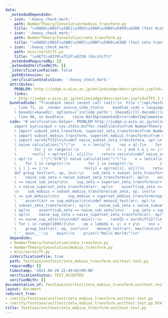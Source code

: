 ```yaml
---
data:
  _extendedDependsOn:
  - icon: ':heavy_check_mark:'
    path: NumberTheory/Convolution/mobius_transform.py
    title: "\u9AD8\u901F\u30E1\u30D3\u30A6\u30B9\u5909\u63DB (fast m\xF6bius transform)"
  - icon: ':heavy_check_mark:'
    path: NumberTheory/Convolution/zeta_transform.py
    title: "\u9AD8\u901F\u30BC\u30FC\u30BF\u5909\u63DB (fast zeta transform)"
  - icon: ':heavy_check_mark:'
    path: misc/xorshift.py
    title: "\u4E71\u6570\u751F\u6210 (Xorshift)"
  _extendedRequiredBy: []
  _extendedVerifiedWith: []
  _isVerificationFailed: false
  _pathExtension: py
  _verificationStatusIcon: ':heavy_check_mark:'
  attributes:
    PROBLEM: http://judge.u-aizu.ac.jp/onlinejudge/description.jsp?id=ITP1_1_A
    links:
    - http://judge.u-aizu.ac.jp/onlinejudge/description.jsp?id=ITP1_1_A
  bundledCode: "Traceback (most recent call last):\n  File \"/opt/hostedtoolcache/Python/3.9.6/x64/lib/python3.9/site-packages/onlinejudge_verify/documentation/build.py\"\
    , line 71, in _render_source_code_stat\n    bundled_code = language.bundle(stat.path,\
    \ basedir=basedir, options={'include_paths': [basedir]}).decode()\n  File \"/opt/hostedtoolcache/Python/3.9.6/x64/lib/python3.9/site-packages/onlinejudge_verify/languages/python.py\"\
    , line 96, in bundle\n    raise NotImplementedError\nNotImplementedError\n"
  code: "# verification-helper: PROBLEM http://judge.u-aizu.ac.jp/onlinejudge/description.jsp?id=ITP1_1_A\n\
    import sys\ninput = sys.stdin.buffer.readline\n\nfrom NumberTheory.Convolution.zeta_transform\
    \ import subset_zeta_transform, superset_zeta_transform\nfrom NumberTheory.Convolution.mobius_transform\
    \ import subset_mobius_transform, superset_mobius_transform\nfrom misc.xorshift\
    \ import xorshift32\n\n\ndef naive_subset_zeta_transform(a, op):\n    \"\"\"O(N^2)\
    \ naive calculation\"\"\"\n    n = len(a)\n    res = a[:]\n    for i in range(n):\n\
    \        for j in range(n):\n            if i != j and i & j == j:\n         \
    \       res[i] = op(res[i], a[j])\n    return res\n\n\ndef naive_superset_zeta_transform(a,\
    \ op):\n    \"\"\"O(N^2) naive calculation\"\"\"\n    n = len(a)\n    res = a[:]\n\
    \    for i in range(n):\n        for j in range(n):\n            if i != j and\
    \ i | j == j:\n                res[i] = op(res[i], a[j])\n    return res\n\n\n\
    def group_test(arr, op, inv):\n    sub_zeta = subset_zeta_transform(arr, op)\n\
    \    naive_sub_zeta = naive_subset_zeta_transform(arr, op)\n    assert(sub_zeta\
    \ == naive_sub_zeta)\n\n    sup_zeta = superset_zeta_transform(arr, op)\n    naive_sup_zeta\
    \ = naive_superset_zeta_transform(arr, op)\n    assert(sup_zeta == naive_sup_zeta)\n\
    \n    sub_mobius = subset_mobius_transform(sub_zeta, op, inv)\n    assert(arr\
    \ == sub_mobius)\n\n    sup_mobius = superset_mobius_transform(sup_zeta, op, inv)\n\
    \    assert(arr == sup_mobius)\n\n\ndef monoid_test(arr, op):\n    sub_zeta =\
    \ subset_zeta_transform(arr, op)\n    naive_sub_zeta = naive_subset_zeta_transform(arr,\
    \ op)\n    assert(sub_zeta == naive_sub_zeta)\n\n    sup_zeta = superset_zeta_transform(arr,\
    \ op)\n    naive_sup_zeta = naive_superset_zeta_transform(arr, op)\n    assert(sup_zeta\
    \ == naive_sup_zeta)\n\n\ndef main():\n    rand32 = xorshift32()\n    arr = [rand32()\
    \ for i in range(1000)]\n\n    op = lambda x, y: x + y\n    inv = lambda x: -x\n\
    \    group_test(arr, op, inv)\n\n    monoid_test(arr, max)\n\n\nif __name__ ==\
    \ '__main__':\n    main()\n    print(\"Hello World\")\n"
  dependsOn:
  - NumberTheory/Convolution/zeta_transform.py
  - NumberTheory/Convolution/mobius_transform.py
  - misc/xorshift.py
  isVerificationFile: true
  path: TestCase/unittest/zeta_mobius_transform.unittest.test.py
  requiredBy: []
  timestamp: '2021-06-20 22:49:02+09:00'
  verificationStatus: TEST_ACCEPTED
  verifiedWith: []
documentation_of: TestCase/unittest/zeta_mobius_transform.unittest.test.py
layout: document
redirect_from:
- /verify/TestCase/unittest/zeta_mobius_transform.unittest.test.py
- /verify/TestCase/unittest/zeta_mobius_transform.unittest.test.py.html
title: TestCase/unittest/zeta_mobius_transform.unittest.test.py
---
```

